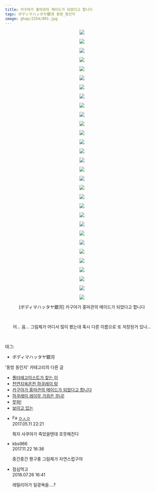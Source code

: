 ```yaml
---
title: 카구야가 홍마관의 메이드가 되었다고 합니다
tags: ボディマハッタヤ銀河 동방_동인지
image: ghap/2354/001.jpg
---
```

<div class="article">
<p style="text-align: center; clear: none; float: none;"><img src="{{ site.nasurl }}/ghap/2354/001.jpg"/></p>
<p style="text-align: center; clear: none; float: none;"><img src="{{ site.nasurl }}/ghap/2354/002.jpg"/></p>
<p style="text-align: center; clear: none; float: none;"><img src="{{ site.nasurl }}/ghap/2354/003.jpg"/></p>
<p style="text-align: center; clear: none; float: none;"><img src="{{ site.nasurl }}/ghap/2354/004.jpg"/></p>
<p style="text-align: center; clear: none; float: none;"><img src="{{ site.nasurl }}/ghap/2354/005.jpg"/></p>
<p style="text-align: center; clear: none; float: none;"><img src="{{ site.nasurl }}/ghap/2354/006.jpg"/></p>
<p style="text-align: center; clear: none; float: none;"><img src="{{ site.nasurl }}/ghap/2354/007.jpg"/></p>
<p style="text-align: center; clear: none; float: none;"><img src="{{ site.nasurl }}/ghap/2354/008.jpg"/></p>
<p style="text-align: center; clear: none; float: none;"><img src="{{ site.nasurl }}/ghap/2354/009.jpg"/></p>
<p style="text-align: center; clear: none; float: none;"><img src="{{ site.nasurl }}/ghap/2354/010.jpg"/></p>
<p style="text-align: center; clear: none; float: none;"><img src="{{ site.nasurl }}/ghap/2354/011.jpg"/></p>
<p style="text-align: center; clear: none; float: none;"><img src="{{ site.nasurl }}/ghap/2354/012.jpg"/></p>
<p style="text-align: center; clear: none; float: none;"><img src="{{ site.nasurl }}/ghap/2354/013.jpg"/></p>
<p style="text-align: center; clear: none; float: none;"><img src="{{ site.nasurl }}/ghap/2354/014.jpg"/></p>
<p style="text-align: center; clear: none; float: none;"><img src="{{ site.nasurl }}/ghap/2354/015.jpg"/></p>
<p style="text-align: center; clear: none; float: none;"><img src="{{ site.nasurl }}/ghap/2354/016.jpg"/></p>
<p style="text-align: center; clear: none; float: none;"><img src="{{ site.nasurl }}/ghap/2354/017.jpg"/></p>
<p style="text-align: center; clear: none; float: none;"><img src="{{ site.nasurl }}/ghap/2354/018.jpg"/></p>
<p style="text-align: center; clear: none; float: none;"><img src="{{ site.nasurl }}/ghap/2354/019.jpg"/></p>
<p style="text-align: center; clear: none; float: none;"><img src="{{ site.nasurl }}/ghap/2354/020.jpg"/></p>
<p style="text-align: center; clear: none; float: none;"><img src="{{ site.nasurl }}/ghap/2354/021.jpg"/></p>
<p style="text-align: center; clear: none; float: none;"><img src="{{ site.nasurl }}/ghap/2354/022.jpg"/></p>
<p style="text-align: center; clear: none; float: none;"><img src="{{ site.nasurl }}/ghap/2354/023.jpg"/></p>
<p style="text-align: center; clear: none; float: none;"><img src="{{ site.nasurl }}/ghap/2354/024.jpg"/></p>
<p style="text-align: center; clear: none; float: none;"><img src="{{ site.nasurl }}/ghap/2354/025.jpg"/></p>
<p style="text-align: center; clear: none; float: none;"><img src="{{ site.nasurl }}/ghap/2354/026.jpg"/></p>
<p style="text-align: center; clear: none; float: none;"><img src="{{ site.nasurl }}/ghap/2354/027.jpg"/></p>
<p style="text-align: center; clear: none; float: none;"><img src="{{ site.nasurl }}/ghap/2354/028.jpg"/></p>
<p style="text-align: center; clear: none; float: none;"><img src="{{ site.nasurl }}/ghap/2354/029.jpg"/></p>
<p style="text-align: center; clear: none; float: none;"><img src="{{ site.nasurl }}/ghap/2354/030.jpg"/></p>
<p style="text-align: center; clear: none; float: none;">[ボディマハッタヤ銀河] 카구야가 홍마관의 메이드가 되었다고 합니다</p>
<p style="text-align: center; clear: none; float: none;"><br/></p>
<p style="text-align: center; clear: none; float: none;">어... 음... 그림체가 어디서 많이 봤는데 혹시 다른 이름으로 또 저장된거 있나...</p>
<p><br/></p>
</div><div class="tagTrail">
<p>태그: </p>
<ul>
<li>ボディマハッタヤ銀河</li>
</ul>
</div><div class="another">
<p>'동방 동인지' 카테고리의 다른 글</p>
<ul>
<li><a href="/2016-09-27-ghap_2356">폴터에고이스트가 찾는 이</a></li>
<li><a href="/2016-09-27-ghap_2355">천연지옥온천 하쿠레이 탕</a></li>
<li><a href="/2016-09-26-ghap_2354">카구야가 홍마관의 메이드가 되었다고 합니다</a></li>
<li><a href="/2016-09-26-ghap_2353">하쿠레이 레이무 가끔은 무녀!</a></li>
<li><a href="/2016-09-26-ghap_2352">붓파!</a></li>
<li><a href="/2016-09-26-ghap_2351">보이고 있는</a></li>
</ul>
</div><div class="cb_module cb_fluid">
<div class="cb_wrt cb_profile">
<div class="comment">
<ul>
<li class="cb_thumb_off" id="comment14986700">
<div class="cb_comment_area">
<div class="cb_info_area">
<div class="cb_section">
<span class="cb_nick_name"><img alt="Favicon of http://google.com" height="16" onerror="this.onerror=null;this.parentNode.removeChild(this)" src="http://google.com/favicon.ico" width="16"/> <a href="http://google.com" onclick="return openLinkInNewWindow(this)">ㅇㅅㅇ</a></span>
</div>
<div class="cb_section">
<span class="cb_date">2017.05.11 22:21 </span>
</div>
</div>
<div class="cb_dsc_comment">
<p class="cb_dsc">
											뭐지 사쿠야가 죽었을텐데 흐뭇해진다
										</p>
</div>
</div></li>
<li class="cb_thumb_off" id="comment15135177">
<div class="cb_comment_area">
<div class="cb_info_area">
<div class="cb_section">
<span class="cb_nick_name">kbs966</span>
</div>
<div class="cb_section">
<span class="cb_date">2017.11.22 16:36 </span>
</div>
</div>
<div class="cb_dsc_comment">
<p class="cb_dsc">
											중간중간 짱구풍 그림체가 자연스럽구야
										</p>
</div>
</div></li>
<li class="cb_thumb_off" id="comment15294239">
<div class="cb_comment_area">
<div class="cb_info_area">
<div class="cb_section">
<span class="cb_nick_name">점심먹고</span>
</div>
<div class="cb_section">
<span class="cb_date">2018.07.26 16:41 </span>
</div>
</div>
<div class="cb_dsc_comment">
<p class="cb_dsc">
											레밀리아가 일광욕을....?
										</p>
</div>
</div></li>
</ul>
</div>
</div><!-- commentList close -->
</div>